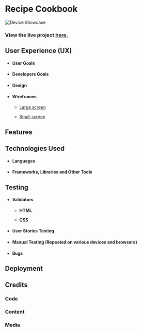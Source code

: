 # Recipe Cookbook

![Device Showcase]("https://github.com/reidycolm/MS3-Project/blob/master/images/amiresponsive.png")

### View the live project [here.](https://ms3-project-recipe-cookbook.herokuapp.com/)


## User Experience (UX)

- #### User Goals

    

- #### Developers Goals

  

- #### Design


- #### Wireframes

    * [Large screen]()
    
    * [Small screen]()

## Features



## Technologies Used

- #### Languages

  

- #### Frameworks, Libraries and Other Tools


## Testing

- #### Validators

    * **HTML**
        

    * **CSS**
        


- #### User Stories Testing    


- #### Manual Testing (Repeated on various devices and browsers)


- #### Bugs

   
## Deployment

## Credits

### Code


### Content


### Media
